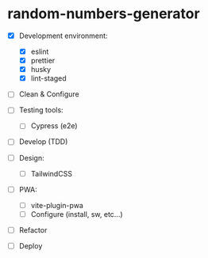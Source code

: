 # random-numbers-generator

- [x] Development environment:

  - [x] eslint
  - [x] prettier
  - [x] husky
  - [x] lint-staged

- [ ] Clean & Configure

- [ ] Testing tools:

  - [ ] Cypress (e2e)

- [ ] Develop (TDD)

- [ ] Design:

  - [ ] TailwindCSS

- [ ] PWA:

  - [ ] vite-plugin-pwa
  - [ ] Configure (install, sw, etc...)

- [ ] Refactor

- [ ] Deploy
